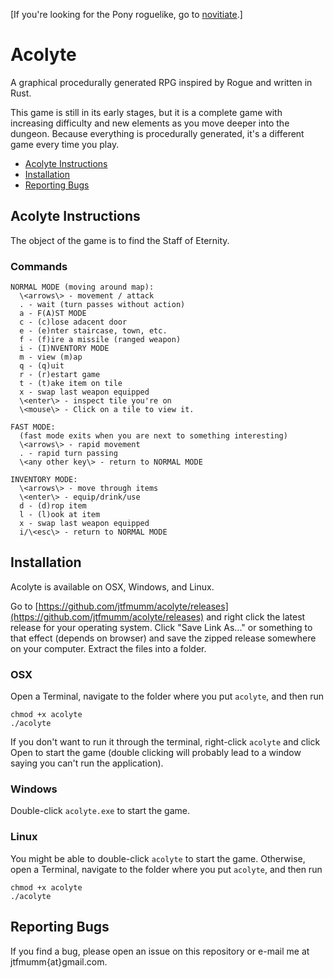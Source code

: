 \[If you're looking for the Pony roguelike, go to [novitiate](https://github.com/jtfmumm/novitiate).\]

# Acolyte

A graphical procedurally generated RPG inspired by Rogue and written in Rust.

This game is still in its early stages, but it is a complete game with
increasing difficulty and new elements as you move deeper into the dungeon.
Because everything is procedurally generated, it's a different game
every time you play.

* [Acolyte Instructions](#acolyte-instructions)
* [Installation](#installation)
* [Reporting Bugs](#reporting-bugs)

## Acolyte Instructions

The object of the game is to find the Staff of Eternity.

### Commands

```
NORMAL MODE (moving around map):  
  \<arrows\> - movement / attack  
  . - wait (turn passes without action)      
  a - F(A)ST MODE  
  c - (c)lose adacent door                   
  e - (e)nter staircase, town, etc.          
  f - (f)ire a missile (ranged weapon)       
  i - (I)NVENTORY MODE  
  m - view (m)ap  
  q - (q)uit  
  r - (r)estart game  
  t - (t)ake item on tile  
  x - swap last weapon equipped  
  \<enter\> - inspect tile you're on  
  \<mouse\> - Click on a tile to view it.  
    
FAST MODE:  
  (fast mode exits when you are next to something interesting)  
  \<arrows\> - rapid movement  
  . - rapid turn passing  
  \<any other key\> - return to NORMAL MODE  
    
INVENTORY MODE:  
  \<arrows\> - move through items  
  \<enter\> - equip/drink/use  
  d - (d)rop item  
  l - (l)ook at item  
  x - swap last weapon equipped  
  i/\<esc\> - return to NORMAL MODE  
```

## Installation

Acolyte is available on OSX, Windows, and Linux. 

Go to [https://github.com/jtfmumm/acolyte/releases](https://github.com/jtfmumm/acolyte/releases) and 
right click the latest release for your operating system. Click "Save Link As..." or something to that
effect (depends on browser) and save the zipped release somewhere on your computer. Extract the files
into a folder. 

### OSX
Open a Terminal, navigate to the folder where you put `acolyte`, and then run 
```
chmod +x acolyte
./acolyte
```

If you don't want to run it through the terminal, right-click `acolyte` and click Open to start the game 
(double clicking will probably lead to a window saying you can't run the application). 

### Windows
Double-click `acolyte.exe` to start the game.

### Linux
You might be able to double-click `acolyte` to start the game.
Otherwise, open a Terminal, navigate to the folder where you put `acolyte`, and then run 
```
chmod +x acolyte
./acolyte
```

## Reporting Bugs

If you find a bug, please open an issue on this repository or e-mail me at jtfmumm{at}gmail.com. 

